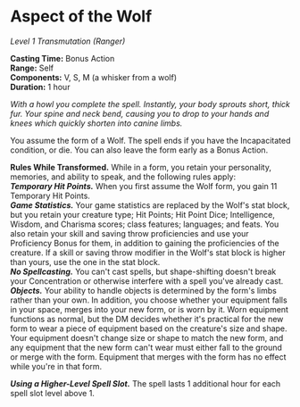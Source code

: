 # Aspect of the Wolf
*Level 1 Transmutation (Ranger)*

**Casting Time:** Bonus Action  
**Range:** Self  
**Components:** V, S, M (a whisker from a wolf)  
**Duration:** 1 hour

*With a howl you complete the spell. Instantly, your body sprouts short, thick fur. Your spine and neck bend, causing you to drop to your hands and knees which quickly shorten into canine limbs.*

You assume the form of a Wolf. The spell ends if you have the Incapacitated condition, or die. You can also leave the form early as a Bonus Action.  

**Rules While Transformed.** While in a form, you retain your personality, memories, and ability to speak, and the following rules apply:  
***Temporary Hit Points.*** When you first assume the Wolf form, you gain 11 Temporary Hit Points.  
***Game Statistics.*** Your game statistics are replaced by the Wolf's stat block, but you retain your creature type; Hit Points; Hit Point Dice; Intelligence, Wisdom, and Charisma scores; class features; languages; and feats. You also retain your skill and saving throw proficiencies and use your Proficiency Bonus for them, in addition to gaining the proficiencies of the creature. If a skill or saving throw modifier in the Wolf's stat block is higher than yours, use the one in the stat block.  
***No Spellcasting.*** You can't cast spells, but shape-shifting doesn't break your Concentration or otherwise interfere with a spell you've already cast.  
***Objects.*** Your ability to handle objects is determined by the form's limbs rather than your own. In addition, you choose whether your equipment falls in your space, merges into your new form, or is worn by it. Worn equipment functions as normal, but the DM decides whether it's practical for the new form to wear a piece of equipment based on the creature's size and shape. Your equipment doesn't change size or shape to match the new form, and any equipment that the new form can't wear must either fall to the ground or merge with the form. Equipment that merges with the form has no effect while you're in that form.

***Using a Higher-Level Spell Slot.*** The spell lasts 1 additional hour for each spell slot level above 1.